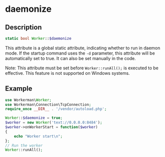 # daemonize
## Description
```php
static bool Worker::$daemonize
```

This attribute is a global static attribute, indicating whether to run in daemon mode. If the startup command uses the `-d` parameter, this attribute will be automatically set to true. It can also be set manually in the code.

Note: This attribute must be set before `Worker::runAll();` is executed to be effective. This feature is not supported on Windows systems.

## Example
```php
use Workerman\Worker;
use Workerman\Connection\TcpConnection;
require_once __DIR__ . '/vendor/autoload.php';

Worker::$daemonize = true;
$worker = new Worker('text://0.0.0.0:8484');
$worker->onWorkerStart = function($worker)
{
    echo "Worker start\n";
};
// Run the worker
Worker::runAll();
```
